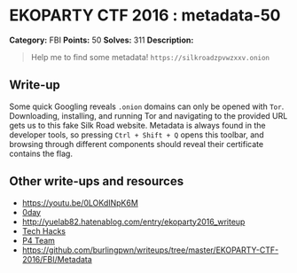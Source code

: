 # EKOPARTY CTF 2016 : metadata-50

**Category:** FBI
**Points:** 50
**Solves:** 311
**Description:**

> Help me to find some metadata!
> `https://silkroadzpvwzxxv.onion`

## Write-up

Some quick Googling reveals `.onion` domains can only be opened with `Tor`. Downloading, installing, and running Tor and navigating to the provided URL gets us to this fake Silk Road website. Metadata is always found in the developer tools, so pressing `Ctrl + Shift + Q` opens this toolbar, and browsing through different components should reveal their certificate contains the flag.

## Other write-ups and resources

* https://youtu.be/0LOKdINpK6M
* [0day](https://0day.work/ekoparty-ctf-2016-writeups/)
* http://yuelab82.hatenablog.com/entry/ekoparty2016_writeup
* [Tech Hacks](https://nacayoshi00.wordpress.com/2016/10/28/ekoparty-ctf-2016-writeup/)
* [P4 Team](https://github.com/p4-team/ctf/blob/master/2016-10-26-ekoparty/fbi_50/README.md)
* https://github.com/burlingpwn/writeups/tree/master/EKOPARTY-CTF-2016/FBI/Metadata
